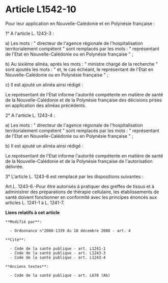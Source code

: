 # Article L1542-10

Pour leur application en Nouvelle-Calédonie et en Polynésie française : 

1° A l'article L. 1243-3 : 

a) Les mots : " directeur de l'agence régionale de l'hospitalisation territorialement compétent " sont remplacés par les
mots : " représentant de l'Etat en Nouvelle-Calédonie ou en Polynésie française " ; 

b) Au sixième alinéa, après les mots : " ministre chargé de la recherche " sont ajoutés les mots : " et, le cas échéant, le
représentant de l'Etat en Nouvelle-Calédonie ou en Polynésie française " ; 

c) Il est ajouté un alinéa ainsi rédigé : 

Le représentant de l'Etat informe l'autorité compétente en matière de santé de la Nouvelle-Calédonie et de la Polynésie
française des décisions prises en application des alinéas précédents. 

2° A l'article L. 1243-4 : 

a) Les mots : " directeur de l'agence régionale de l'hospitalisation territorialement compétent " sont remplacés par les
mots : " représentant de l'Etat en Nouvelle-Calédonie ou en Polynésie française " ; 

b) Il est ajouté un alinéa ainsi rédigé : 

Le représentant de l'Etat informe l'autorité compétente en matière de santé de la Nouvelle-Calédonie et de la Polynésie
française de l'autorisation délivrée. 

3° L'article L. 1243-6 est remplacé par les dispositions suivantes : 

Art.L. 1243-6.-Pour être autorisés à pratiquer des greffes de tissus et à administrer des préparations de thérapie
cellulaire, les établissements de santé doivent fonctionner en conformité avec les principes énoncés aux articles L. 1241-1 à
L. 1241-7.

**Liens relatifs à cet article**

	**Modifié par**:

	  - Ordonnance n°2008-1339 du 18 décembre 2008 - art. 4

	**Cite**:

	  - Code de la santé publique - art. L1241-1
	  - Code de la santé publique - art. L1243-3
	  - Code de la santé publique - art. L1243-4

	**Anciens textes**:

	  - Code de la santé publique - art. L678 (Ab)
